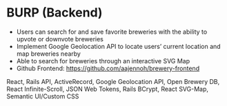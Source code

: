 # BURP (Backend)

* Users can search for and save favorite breweries with the ability to upvote or downvote breweries
* Implement Google Geolocation API to locate users’ current location and map breweries nearby
*	Able to search for breweries through an interactive SVG Map
* Github Frontend: https://github.com/aajennoh/brewery-frontend



React, Rails API, ActiveRecord, Google Geolocation API, Open Brewery DB, React Infinite-Scroll, JSON Web Tokens, Rails BCrypt, React SVG-Map, Semantic UI/Custom CSS

